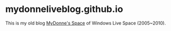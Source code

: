# mydonneliveblog.github.io

This is my old blog [MyDonne's Space](blog-WindowsLiveSpaceOver/index.html) of Windows Live Space (2005~2010). 
